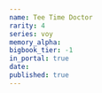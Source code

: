 ```yaml
---
name: Tee Time Doctor
rarity: 4
series: voy
memory_alpha:
bigbook_tier: -1
in_portal: true
date:
published: true
---
```



